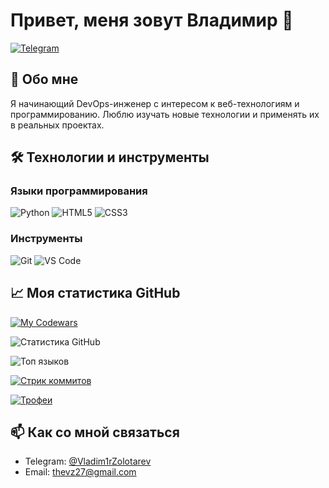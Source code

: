 # Привет, меня зовут Владимир 👋

[![Telegram](https://img.shields.io/badge/-Telegram-0088cc?style=flat-square&logo=Telegram&logoColor=white)](https://t.me/Vladim1rZolotarev)

## 🚀 Обо мне

Я начинающий DevOps-инженер с интересом к веб-технологиям и программированию. Люблю изучать новые технологии и применять их в реальных проектах.


## 🛠 Технологии и инструменты

### Языки программирования
![Python](https://img.shields.io/badge/-Python-3776AB?style=flat-square&logo=Python&logoColor=white)
![HTML5](https://img.shields.io/badge/-HTML5-E34F26?style=flat-square&logo=html5&logoColor=white)
![CSS3](https://img.shields.io/badge/-CSS3-1572B6?style=flat-square&logo=css3&logoColor=white)

### Инструменты
![Git](https://img.shields.io/badge/-Git-F05032?style=flat-square&logo=Git&logoColor=white)
![VS Code](https://img.shields.io/badge/-VS%20Code-007ACC?style=flat-square&logo=visual-studio-code&logoColor=white)

## 📈 Моя статистика GitHub

[![My Codewars](https://www.codewars.com/users/Vladim1rZolotarev/badges/large)](https://www.codewars.com/users/Vladim1rZolotarev)  

![Статистика GitHub](https://github-readme-stats.vercel.app/api?username=Vladim1rZolotarev&show_icons=true&theme=radical)

![Топ языков](https://github-readme-stats.vercel.app/api/top-langs/?username=Vladim1rZolotarev&layout=compact&theme=radical)

[![Стрик коммитов](https://github-readme-streak-stats.herokuapp.com/?user=anuraghazra&theme=dark)](https://git.io/streak-stats)

[![Трофеи](https://github-profile-trophy.vercel.app/?username=anuraghazra&theme=onedark)](https://github.com/ryo-ma/github-profile-trophy)

## 📫 Как со мной связаться

- Telegram: [@Vladim1rZolotarev](https://t.me/Vladim1rZolotarev)
- Email: thevz27@gmail.com
